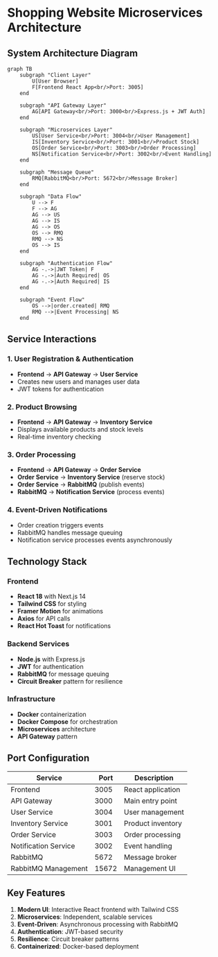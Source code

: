 # Shopping Website Microservices Architecture

## System Architecture Diagram

```mermaid
graph TB
    subgraph "Client Layer"
        U[User Browser]
        F[Frontend React App<br/>Port: 3005]
    end
    
    subgraph "API Gateway Layer"
        AG[API Gateway<br/>Port: 3000<br/>Express.js + JWT Auth]
    end
    
    subgraph "Microservices Layer"
        US[User Service<br/>Port: 3004<br/>User Management]
        IS[Inventory Service<br/>Port: 3001<br/>Product Stock]
        OS[Order Service<br/>Port: 3003<br/>Order Processing]
        NS[Notification Service<br/>Port: 3002<br/>Event Handling]
    end
    
    subgraph "Message Queue"
        RMQ[RabbitMQ<br/>Port: 5672<br/>Message Broker]
    end
    
    subgraph "Data Flow"
        U --> F
        F --> AG
        AG --> US
        AG --> IS
        AG --> OS
        OS --> RMQ
        RMQ --> NS
        OS --> IS
    end
    
    subgraph "Authentication Flow"
        AG -.->|JWT Token| F
        AG -.->|Auth Required| OS
        AG -.->|Auth Required| IS
    end
    
    subgraph "Event Flow"
        OS -->|order.created| RMQ
        RMQ -->|Event Processing| NS
    end
```

## Service Interactions

### 1. User Registration & Authentication
- **Frontend** → **API Gateway** → **User Service**
- Creates new users and manages user data
- JWT tokens for authentication

### 2. Product Browsing
- **Frontend** → **API Gateway** → **Inventory Service**
- Displays available products and stock levels
- Real-time inventory checking

### 3. Order Processing
- **Frontend** → **API Gateway** → **Order Service**
- **Order Service** → **Inventory Service** (reserve stock)
- **Order Service** → **RabbitMQ** (publish events)
- **RabbitMQ** → **Notification Service** (process events)

### 4. Event-Driven Notifications
- Order creation triggers events
- RabbitMQ handles message queuing
- Notification service processes events asynchronously

## Technology Stack

### Frontend
- **React 18** with Next.js 14
- **Tailwind CSS** for styling
- **Framer Motion** for animations
- **Axios** for API calls
- **React Hot Toast** for notifications

### Backend Services
- **Node.js** with Express.js
- **JWT** for authentication
- **RabbitMQ** for message queuing
- **Circuit Breaker** pattern for resilience

### Infrastructure
- **Docker** containerization
- **Docker Compose** for orchestration
- **Microservices** architecture
- **API Gateway** pattern

## Port Configuration

| Service | Port | Description |
|---------|------|-------------|
| Frontend | 3005 | React application |
| API Gateway | 3000 | Main entry point |
| User Service | 3004 | User management |
| Inventory Service | 3001 | Product inventory |
| Order Service | 3003 | Order processing |
| Notification Service | 3002 | Event handling |
| RabbitMQ | 5672 | Message broker |
| RabbitMQ Management | 15672 | Management UI |

## Key Features

1. **Modern UI**: Interactive React frontend with Tailwind CSS
2. **Microservices**: Independent, scalable services
3. **Event-Driven**: Asynchronous processing with RabbitMQ
4. **Authentication**: JWT-based security
5. **Resilience**: Circuit breaker patterns
6. **Containerized**: Docker-based deployment
